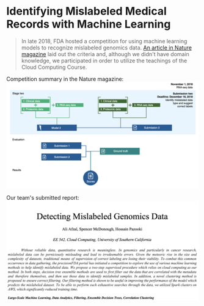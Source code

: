 # Identifying Mislabeled Medical Records with Machine Learning

> In late 2018, FDA hosted a competition for using machine learning models to recognize mislabeled genomics data. [An article in Nature magazine](https://github.com/hpzk/Identifying-Mislabeled-Medical-Records-with-ML/blob/main/docs/mislabeling_correction_challenge.pdf) laid out the criteria and, although we didn't have domain knowledge, we participated in order to utilize the teachings of the Cloud Computing Course.   


Competition summary in the Nature magazine: 
[![alt text](https://github.com/hpzk/Identifying-Mislabeled-Medical-Records-with-ML/blob/main/img/1.png)](https://github.com/hpzk/Identifying-Mislabeled-Medical-Records-with-ML/blob/main/docs/mislabeling_correction_challenge.pdf)

Our team's submitted report: 
[![alt text](https://github.com/hpzk/Identifying-Mislabeled-Medical-Records-with-ML/blob/main/img/2.png)](https://github.com/hpzk/Identifying-Mislabeled-Medical-Records-with-ML/blob/main/Report.pdf)
